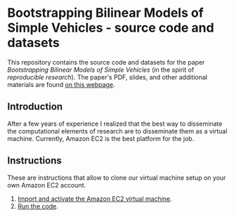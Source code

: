 # Bootstrapping Bilinear Models of Simple Vehicles - source code and datasets

This repository contains the source code and datasets 
for the paper  *Bootstrapping Bilinear Models of Simple Vehicles*
(in the spirit of *reproducible research*).
The paper's PDF, slides, and other additional materials are found 
[on this webpage][webpage].

[webpage]: http://purl.org/censi/2013/jbds

## Introduction

After a few years of experience I realized that the best way 
to disseminate the computational elements of research 
are to disseminate them as a virtual machine. Currently, Amazon EC2
is the best platform for the job.


## Instructions

These are instructions that allow to clone our virtual machine setup
on your own Amazon EC2 account.

1. [Import and activate the Amazon EC2 virtual machine](README-ec2.md).
2. [Run the code](README-1307-ws-jbds.md).
